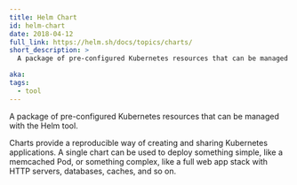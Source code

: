 ```yaml
---
title: Helm Chart
id: helm-chart
date: 2018-04-12
full_link: https://helm.sh/docs/topics/charts/
short_description: >
  A package of pre-configured Kubernetes resources that can be managed with the Helm tool.

aka:
tags:
  - tool
---
```


A package of pre-configured Kubernetes resources that can be managed with the Helm tool.

<!--more-->

Charts provide a reproducible way of creating and sharing Kubernetes applications.
A single chart can be used to deploy something simple, like a memcached Pod, or something complex, like a full web app stack with HTTP servers, databases, caches, and so on.

